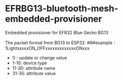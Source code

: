 # EFRBG13-bluetooth-mesh-embedded-provisioner
Embedded provisioner for EFR32 Blue Gecko BG13 


The packet format from BG13 to ESP32:
###example：
1LightsxxxxON_OFFxxxxxxxxxxxxxONxxx

* 0 : update or change value 
* 1-10: device type
* 11-30: attribute name
* 31-35: attribute value


